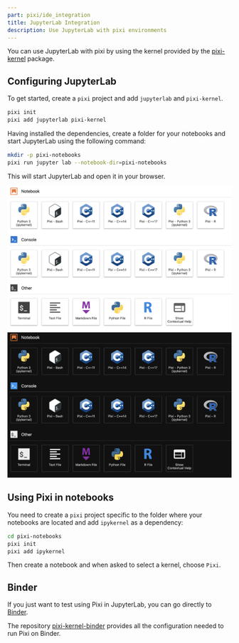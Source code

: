 ```yaml
---
part: pixi/ide_integration
title: JupyterLab Integration
description: Use JupyterLab with pixi environments
---
```


<!--
Modifications to this file are related to the README.md in https://github.com/renan-r-santos/pixi-kernel and
https://github.com/renan-r-santos/pixi-kernel-binder, please keep these two in sync by making a PR in both
-->

You can use JupyterLab with pixi by using the kernel provided by the
[pixi-kernel](https://github.com/pavelzw/pixi-pycharm) package.

## Configuring JupyterLab

To get started, create a `pixi` project and add `jupyterlab` and `pixi-kernel`.

```bash
pixi init
pixi add jupyterlab pixi-kernel
```

Having installed the dependencies, create a folder for your notebooks and start JupyterLab using the following command:

```bash
mkdir -p pixi-notebooks
pixi run jupyter lab --notebook-dir=pixi-notebooks
```

This will start JupyterLab and open it in your browser.

![JupyterLab launcher screen showing Pixi Kernel](https://raw.githubusercontent.com/renan-r-santos/pixi-kernel/main/assets/launch-light.png#only-light)
![JupyterLab launcher screen showing Pixi Kernel](https://raw.githubusercontent.com/renan-r-santos/pixi-kernel/main/assets/launch-dark.png#only-dark)

## Using Pixi in notebooks

You need to create a `pixi` project specific to the folder where your notebooks are located and add `ipykernel` as a
dependency:

```bash
cd pixi-notebooks
pixi init
pixi add ipykernel
```

Then create a notebook and when asked to select a kernel, choose `Pixi`.

## Binder

If you just want to test using Pixi in JupyterLab, you can go directly to
[Binder](https://mybinder.org/v2/gh/renan-r-santos/pixi-kernel-binder/main?labpath=example.ipynb).

The repository [pixi-kernel-binder](https://github.com/renan-r-santos/pixi-kernel-binder) provides all the configuration
needed to run Pixi on Binder.
